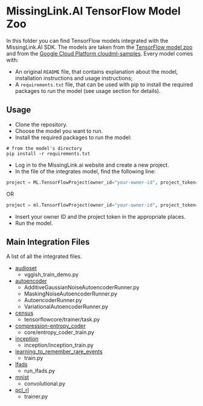 # MissingLink.AI TensorFlow Model Zoo

In this folder you can find TensorFlow models integrated with the MissingLink.AI SDK.
The models are taken from the [TensorFlow model zoo](https://github.com/tensorflow/models) and from the [Google Cloud Platform cloudml-samples](https://github.com/GoogleCloudPlatform/cloudml-samples).
Every model comes with:
* An original `README` file, that contains explanation about the model, installation instructions and usage instructions;
* A `requirements.txt` file, that can be used with pip to install the required packages to run the model (see usage section for details).

## Usage

* Clone the repository.
* Choose the model you want to run.
* Install the required packages to run the model:
```
# from the model's directory
pip install -r requirements.txt
```
* Log in to the MissingLink.ai website and create a new project.
* In the file of the integrates model, find the following line:
```python
project = ML.TensorFlowProject(owner_id="your-owner-id", project_token="your-project-token")
```
OR
```python
project = ml.TensorFlowProject(owner_id="your-owner-id", project_token="your-project-token")
```
* Insert your owner ID and the project token in the appropriate places.
* Run the model.

## Main Integration Files

A list of all the integrated files.

* [audioset](https://github.com/missinglinkai/model-zoo/tree/master/tensorflow/audioset)
  - vggish_train_demo.py
* [autoencoder](https://github.com/missinglinkai/model-zoo/tree/master/tensorflow/autoencoder)
  - AdditiveGaussianNoiseAutoencoderRunner.py
  - MaskingNoiseAutoencoderRunner.py
  - AutoencoderRunner.py
  - VariationalAutoencoderRunner.py
* [census](https://github.com/missinglinkai/model-zoo/tree/master/tensorflow/census)
  - tensorflowcore/trainer/task.py
* [compression-entropy_coder](https://github.com/missinglinkai/model-zoo/tree/master/tensorflow/compression-entropy_coder)
  - core/entropy_coder_train.py
* [inception](https://github.com/missinglinkai/model-zoo/tree/master/tensorflow/inception)
  - inception/inception_train.py
* [learning_to_remember_rare_events](https://github.com/missinglinkai/model-zoo/tree/master/tensorflow/learning_to_remember_rare_events)
  - train.py
* [lfads](https://github.com/missinglinkai/model-zoo/tree/master/tensorflow/lfads)
  - run_lfads.py
* [mnist](https://github.com/missinglinkai/model-zoo/tree/master/tensorflow/mnist)
  - convolutional.py
* [pcl_rl](https://github.com/missinglinkai/model-zoo/tree/master/tensorflow/pcl_rl)
  - trainer.py
